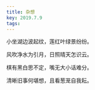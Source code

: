 ```yaml
---
title: 杂想
key: 2019.7.9
tags: 
---
```


小坐湖边波起纹，莲红叶绿景纷纷。

风吹净水为引月，日照晴天怎识云。

棋有黑白思不定，嘴无大小话难分。

清晰旧事何堪想，且看葱茏自我耘。

</br>

